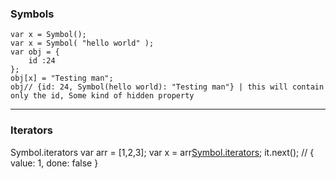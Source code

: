 ### Symbols

	var x = Symbol();
	var x = Symbol( "hello world" );
	var obj = {
		id :24
	};
	obj[x] = "Testing man";
	obj// {id: 24, Symbol(hello world): "Testing man"} | this will contain only the id, Some kind of hidden property


----------

### Iterators

Symbol.iterators
	var arr = [1,2,3];
	var x = arr[Symbol.iterators]();
	it.next(); // { value: 1, done: false }




<!--stackedit_data:
eyJoaXN0b3J5IjpbMTQyMzMyMzk5MF19
-->